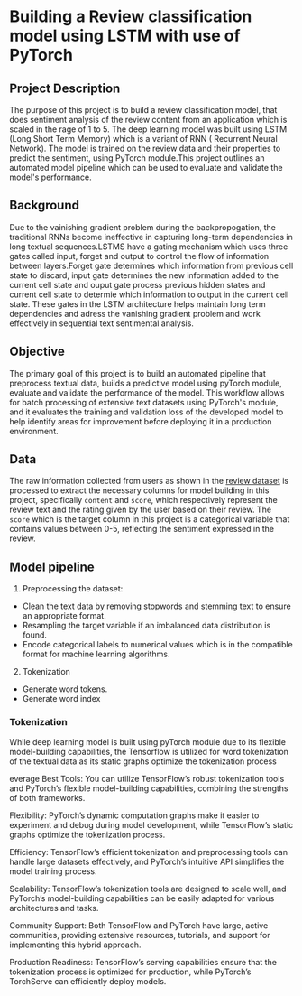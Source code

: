 # Building a Review classification model using LSTM with use of PyTorch 

## Project Description 
The purpose of this project is to build a review classification model, that does sentiment analysis of the review content from an application which is scaled in the rage of 1 to 5. The deep learning model was built using LSTM (Long Short Term Memory) which is a variant of RNN ( Recurrent Neural Network). The model is trained on the review data and their properties to predict the sentiment, using PyTorch module.This project outlines an automated model pipeline which can be used to evaluate and validate the model's performance.

## Background 
Due to the vainishing gradient problem during the backpropogation, the traditional RNNs become ineffective in capturing long-term dependencies in long textual sequences.LSTMS have a gating mechanism which uses three gates called input, forget and output to control the flow of information between layers.Forget gate determines which information from previous cell state to discard, input gate determines the new information added to the current cell state and ouput gate process previous hidden states and current cell state to determie which information to output in the current cell state. These gates in the LSTM architecture helps maintain long term dependencies and adress the vanishing gradient problem and work effectively in sequential text sentimental analysis.

## Objective 
The primary goal of this project is to build an automated pipeline that preprocess textual data, builds a predictive model using pyTorch module, evaluate and validate the performance of the model. This workflow allows for batch processing of extensive text datasets using PyTorch's module, and it evaluates the training and validation loss of the developed model to help identify areas for improvement before deploying it in a production environment.

## Data 
The  raw information collected from users as  shown in the [review dataset](Data/review_data.csv)  is processed to extract the necessary columns for model building in this project, specifically `content` and `score`, which respectively represent the review text and the rating given by the user based on their review. The `score` which is the target column in this project is a categorical variable that contains values between 0-5, reflecting the sentiment expressed in the review.

## Model pipeline 

1. Preprocessing the dataset:
- Clean the text data by removing stopwords and stemming text to ensure an appropriate format.
- Resampling the target variable if an imbalanced data distribution is found.
- Encode categorical labels to numerical values which is in the compatible format for machine learning algorithms.
2. Tokenization
  - Generate word tokens.
  - Generate word index 


### Tokenization 
While deep learning model is built using pyTorch module due to its flexible model-building capabilities, the Tensorflow is utilized for word tokenization of the textual data as its static graphs optimize the tokenization process



everage Best Tools: You can utilize TensorFlow’s robust tokenization tools and PyTorch’s flexible model-building capabilities, combining the strengths of both frameworks.

Flexibility: PyTorch’s dynamic computation graphs make it easier to experiment and debug during model development, while TensorFlow’s static graphs optimize the tokenization process.

Efficiency: TensorFlow’s efficient tokenization and preprocessing tools can handle large datasets effectively, and PyTorch’s intuitive API simplifies the model training process.

Scalability: TensorFlow’s tokenization tools are designed to scale well, and PyTorch’s model-building capabilities can be easily adapted for various architectures and tasks.

Community Support: Both TensorFlow and PyTorch have large, active communities, providing extensive resources, tutorials, and support for implementing this hybrid approach.

Production Readiness: TensorFlow’s serving capabilities ensure that the tokenization process is optimized for production, while PyTorch’s TorchServe can efficiently deploy models.

















































